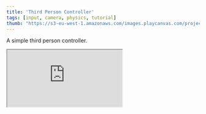 ```yaml
---
title: 'Third Person Controller'
tags: [input, camera, physics, tutorial]
thumb: "https://s3-eu-west-1.amazonaws.com/images.playcanvas.com/projects/12/705595/FA7C28-image-75.jpg"
---
```


A simple third person controller.

<div className="iframe-container">
    <iframe src="https://playcanv.as/p/Q7CJA9Ku/" title="Third Person Controller" allow="camera; microphone; xr-spatial-tracking; fullscreen" allowfullscreen></iframe>
</div>
